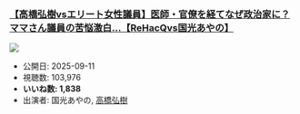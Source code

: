 ### [【高橋弘樹vsエリート女性議員】医師・官僚を経てなぜ政治家に？ママさん議員の苦悩激白...【ReHacQvs国光あやの】](https://www.youtube.com/watch?v=9GWqjmXHk8M)
[![](https://img.youtube.com/vi/9GWqjmXHk8M/sddefault.jpg)](https://www.youtube.com/watch?v=9GWqjmXHk8M)
-   公開日: 2025-09-11
-   視聴数: 103,976
-   **いいね数: 1,838**
-   出演者: 国光あやの, [高橋弘樹](/rehacq_fan/people/高橋弘樹 "wikilink")
